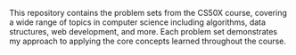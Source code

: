 This repository contains the problem sets from the CS50X course, covering a wide range of topics in computer science including algorithms, data structures, web development, and more. Each problem set demonstrates my approach to applying the core concepts learned throughout the course.

